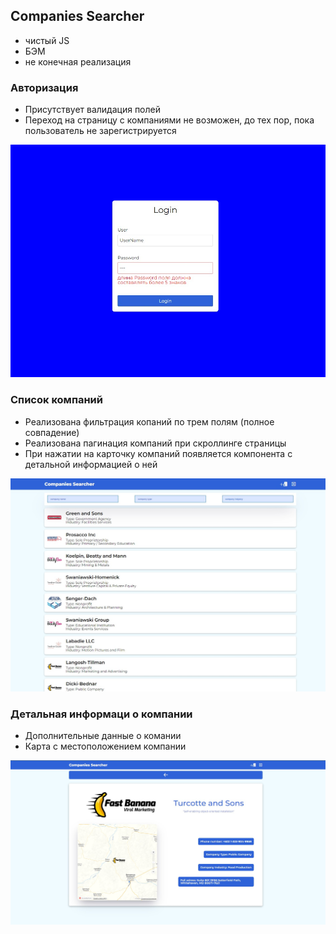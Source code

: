 <h2>Companies Searcher</h2>
<ul>
    <li>чистый JS</li>
    <li>БЭМ</li>
    <li>не конечная реализация</li>
</ul>
<h3>Авторизация</h3>
<ul>
    <li>Присутствует валидация полей</li>
    <li>Переход на страницу с компаниями не возможен, до тех пор,
        пока пользователь не зарегистрируется</li>
</ul>
<img src="images/01.jpg">
<h3>Список компаний</h3>
<ul>
    <li>Реализована фильтрация копаний по трем полям
     (полное совпадение)</li>
    <li>Реализована пагинация компаний при скроллинге страницы</li>
    <li>При нажатии на карточку компаний появляется
        компонента с детальной информацией о ней</li>
</ul>
<img src="images/02.jpg">
<h3>Детальная информаци о компании</h3>
<ul>
    <li>Дополнительные данные о комании</li>
    <li>Карта с местоположением компании</li>
</ul>
<img src="images/03.jpg">